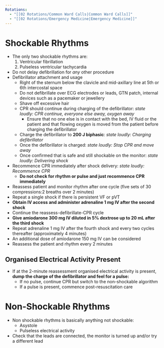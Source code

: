 ```yaml
---
Rotations:
  - "[[02 Rotations/Common Ward Calls|Common Ward Calls]]"
  - "[[02 Rotations/Emergency Medicine|Emergency Medicine]]"
---
```

# Shockable Rhythms
- The only two shockable rhythms are:
	1. Ventricular fibrillation
	2. Pulseless ventricular tachycardia
- Do not delay defibrillation for *any* other procedure
- Defibrillator attachment and usage
	- Right of the sternum below the clavicle and mid-axillary line at 5th or 6th intercostal space
	- Do not defibrillate over ECG electrodes or leads, GTN patch, internal devices such as a pacemaker or jewellery
	- Shave off excessive hair
	- CPR should continue during charging of the defibrillator: *state loudly: CPR continue, everyone else away, oxygen away*
		- Ensure that no one else is in contact with the bed, IV fluid or the patient and that flowing oxygen is moved from the patient before charging the defibrillator
	- Charge the defibrillator to **200 J biphasic**: *state loudly: Charging defibrillator*
	- Once the defibrillator is charged: *state loudly: Stop CPR and move away*
	- Once confirmed that is safe and still shockable on the monitor: *state loudly: Delivering shock*
- Recommence CPR immediately after shock delivery: *state loudly: Recommence CPR*
	- **Do not check for rhythm or pulse and just recommence CPR immediately**
- Reassess patient and monitor rhythm after one cycle (five sets of 30 compressions:2 breaths over 2 minutes)
- Repeat a single shock if there is persistent VF or pVT
- **Obtain IV access and administer adrenaline 1 mg IV after the second shock**
- Continue the reassess-defibrillate-CPR cycle
- **Give amiodarone 300 mg IV diluted in 5% dextrose up to 20 mL after the third shock**
- Repeat adrenaline 1 mg IV after the fourth shock and every two cycles thereafter (approximately 4 minutes)
- An additional dose of amiodarone 150 mg IV can be considered
- Reassess the patient and rhythm every 2 minutes
## Organised Electrical Activity Present
- If at the 2-minute reassessment organised electrical activity is present, **dump the charge of the defibrillator and feel for a pulse:**
	- If no pulse, continue CPR but switch to the non-shockable algorithm
	- If a pulse is present, commence post-resuscitation care
# Non-Shockable Rhythms
- Non shockable rhythms is basically anything not shockable:
	- Asystole
	- Pulseless electrical activity
- Check that the leads are connected, the monitor is turned up and/or try a different lead